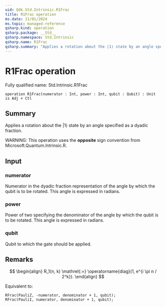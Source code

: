 ```yaml
---
uid: Qdk.Std.Intrinsic.R1Frac
title: R1Frac operation
ms.date: 11/01/2024
ms.topic: managed-reference
qsharp.kind: operation
qsharp.package: __Std__
qsharp.namespace: Std.Intrinsic
qsharp.name: R1Frac
qsharp.summary: "Applies a rotation about the |1⟩ state by an angle specified as a dyadic fraction.  WARNING: This operation uses the **opposite** sign convention from Microsoft.Quantum.Intrinsic.R."
---
```


# R1Frac operation

Fully qualified name: Std.Intrinsic.R1Frac

```qsharp
operation R1Frac(numerator : Int, power : Int, qubit : Qubit) : Unit is Adj + Ctl
```

## Summary
Applies a rotation about the $|1⟩$ state by an angle specified
as a dyadic fraction.

WARNING:
This operation uses the **opposite** sign convention from
Microsoft.Quantum.Intrinsic.R.

## Input
### numerator
Numerator in the dyadic fraction representation of the angle
by which the qubit is to be rotated. This angle is expressed in radians.
### power
Power of two specifying the denominator of the angle by which
the qubit is to be rotated. This angle is expressed in radians.
### qubit
Qubit to which the gate should be applied.

## Remarks
$$
\begin{align}
    R_1(n, k) \mathrel{:=}
    \operatorname{diag}(1, e^{i \pi n / 2^k}).
\end{align}
$$

Equivalent to:
```qsharp
RFrac(PauliZ, -numerator, denominator + 1, qubit);
RFrac(PauliI, numerator, denominator + 1, qubit);
```
